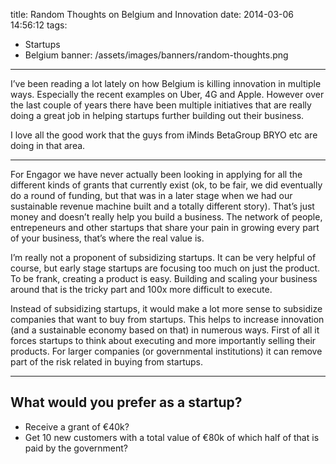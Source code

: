 title: Random Thoughts on Belgium and Innovation
date: 2014-03-06 14:56:12
tags:
- Startups
- Belgium
banner: /assets/images/banners/random-thoughts.png
---

I’ve been reading a lot lately on how Belgium is killing innovation in multiple ways. Especially the recent examples on Uber, 4G and Apple. However over the last couple of years there have been multiple initiatives that are really doing a great job in helping startups further building out their business.

I love all the good work that the guys from iMinds BetaGroup BRYO etc are doing in that area.

---

For Engagor we have never actually been looking in applying for all the different kinds of grants that currently exist (ok, to be fair, we did eventually do a round of funding, but that was in a later stage when we had our sustainable revenue machine built and a totally different story). That’s just money and doesn’t really help you build a business. The network of people, entrepeneurs and other startups that share your pain in growing every part of your business, that’s where the real value is.

I’m really not a proponent of subsidizing startups. It can be very helpful of course, but early stage startups are focusing too much on just the product. To be frank, creating a product is easy. Building and scaling your business around that is the tricky part and 100x more difficult to execute.

Instead of subsidizing startups, it would make a lot more sense to subsidize companies that want to buy from startups. This helps to increase innovation (and a sustainable economy based on that) in numerous ways. First of all it forces startups to think about executing and more importantly selling their products. For larger companies (or governmental institutions) it can remove part of the risk related in buying from startups.

---

## What would you prefer as a startup?
* Receive a grant of €40k?
* Get 10 new customers with a total value of €80k of which half of that is paid by the government?
